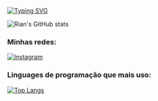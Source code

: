 [![Typing SVG](https://readme-typing-svg.herokuapp.com/?color=9BA4B5&size=35&center=true&vCenter=true&width=1000&lines=Olá,+eu+sou+Rian+Cesar!+👋+📚+♟+:%29)](https://git.io/typing-svg)

![Rian's GitHub stats](https://github-readme-stats.vercel.app/api?username=riancesaros&show_icons=true&theme=tokyonight)

### Minhas redes:

[![Instagram](https://img.shields.io/badge/Instagram-E4405F?style=for-the-badge&logo=instagram&logoColor=white)](https://instagram.com/riancesaros?igshid=YTQwZjQ0NmI0OA==)

### Linguages de programação que mais uso:

[![Top Langs](https://github-readme-stats.vercel.app/api/top-langs/?username=riancesaros)](https://github.com/riancesaros/github-readme-stats)
